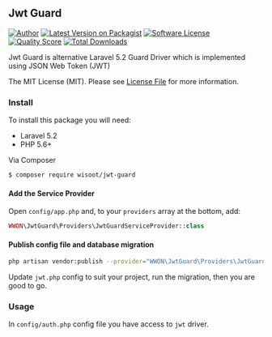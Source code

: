 ## Jwt Guard

[![Author][ico-author]][link-author]
[![Latest Version on Packagist][ico-version]][link-packagist]
[![Software License][ico-license]](LICENSE)
[![Quality Score][ico-code-quality]][link-code-quality]
[![Total Downloads][ico-downloads]][link-downloads]

Jwt Guard is alternative Laravel 5.2 Guard Driver which is implemented using JSON Web Token (JWT)

The MIT License (MIT). Please see [License File](LICENSE) for more information.

### Install

To install this package you will need:

*   Laravel 5.2
*   PHP 5.6+

Via Composer

``` bash
$ composer require wisoot/jwt-guard
```

#### Add the Service Provider

Open `config/app.php` and, to your `providers` array at the bottom, add:

```php
WWON\JwtGuard\Providers\JwtGuardServiceProvider::class
```

#### Publish config file and database migration

``` bash
php artisan vendor:publish --provider="WWON\JwtGuard\Providers\JwtGuardServiceProvider"
```

Update `jwt.php` config to suit your project, run the migration, then you are good to go.

### Usage

In `config/auth.php` config file you have access to `jwt` driver.

[ico-author]: http://img.shields.io/badge/author-@wisootwong-blue.svg?style=flat-square
[ico-version]: https://img.shields.io/packagist/v/wisoot/jwt-guard.svg?style=flat-square
[ico-license]: https://img.shields.io/badge/license-MIT-brightgreen.svg?style=flat-square
[ico-code-quality]: https://img.shields.io/scrutinizer/g/wisoot/jwt-guard.svg?style=flat-square
[ico-downloads]: https://img.shields.io/packagist/dt/wisoot/jwt-guard.svg?style=flat-square

[link-author]: https://twitter.com/wisootwong
[link-packagist]: https://packagist.org/packages/wisoot/jwt-guard
[link-code-quality]: https://scrutinizer-ci.com/g/wisoot/jwt-guard
[link-downloads]: https://packagist.org/packages/wisoot/jwt-guard
[link-contributors]: ../../contributors
